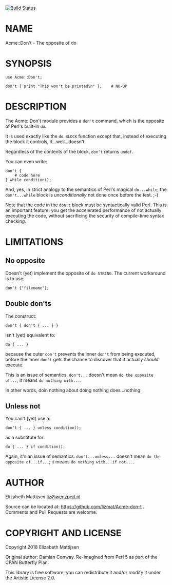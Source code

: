 [![Build Status](https://travis-ci.org/lizmat/Acme-Don-t.svg?branch=master)](https://travis-ci.org/lizmat/Acme-Don-t)

NAME
====

Acme::Don't - The opposite of do

SYNOPSIS
========

    use Acme::Don't;

    don't { print "This won't be printed\n" };    # NO-OP

DESCRIPTION
===========

The Acme::Don't module provides a `don't` command, which is the opposite of Perl's built-in `do`.

It is used exactly like the `do BLOCK` function except that, instead of executing the block it controls, it...well...doesn't.

Regardless of the contents of the block, `don't` returns `undef`.

You can even write:

    don't {
        # code here
    } while condition();

And, yes, in strict analogy to the semantics of Perl's magical `do...while`, the `don't...while` block is *unconditionally* not done once before the test. ;-)

Note that the code in the `don't` block must be syntactically valid Perl. This is an important feature: you get the accelerated performance of not actually executing the code, without sacrificing the security of compile-time syntax checking.

LIMITATIONS
===========

No opposite
-----------

Doesn't (yet) implement the opposite of `do STRING`. The current workaround is to use:

    don't {"filename"};

Double don'ts
-------------

The construct:

    don't { don't { ... } }

isn't (yet) equivalent to:

    do { ... }

because the outer `don't` prevents the inner `don't` from being executed, before the inner `don't` gets the chance to discover that it actually *should* execute.

This is an issue of semantics. `don't...` doesn't mean `do the opposite of...`; it means `do nothing with...`.

In other words, doin nothing about doing nothing does...nothing.

Unless not
----------

You can't (yet) use a:

    don't { ... } unless condition();

as a substitute for:

    do { ... } if condition();

Again, it's an issue of semantics. `don't...unless...` doesn't mean `do the opposite of...if...`; it means `do nothing with...if not...`.

AUTHOR
======

Elizabeth Mattijsen <liz@wenzperl.nl>

Source can be located at: https://github.com/lizmat/Acme-don-t . Comments and Pull Requests are welcome.

COPYRIGHT AND LICENSE
=====================

Copyright 2018 Elizabeth Mattijsen

Original author: Damian Conway. Re-imagined from Perl 5 as part of the CPAN Butterfly Plan.

This library is free software; you can redistribute it and/or modify it under the Artistic License 2.0.

